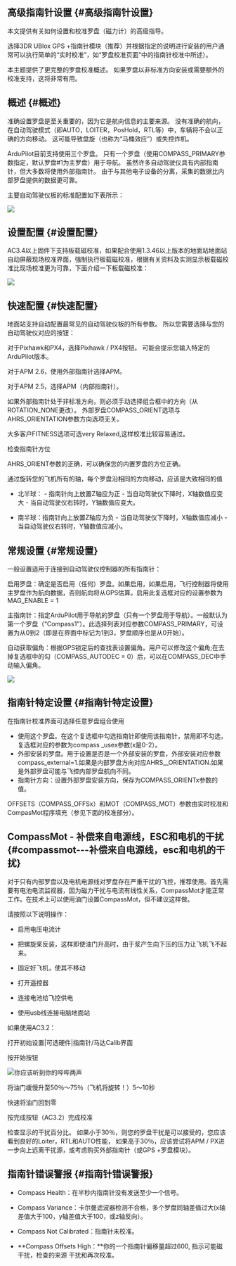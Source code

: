 ## 高级指南针设置 {#高级指南针设置}

本文提供有关如何设置和校准罗盘（磁力计）的高级指导。

选择3DR UBlox GPS +指南针模块（推荐）并根据指定的说明进行安装的用户通常可以执行简单的“实时校准”，如“罗盘校准页面”中的指南针校准中所述）。

本主题提供了更完整的罗盘校准概述。 如果罗盘以非标准方向安装或需要额外的校准支持，这将非常有用。

## 概述 {#概述}

准确设置罗盘是至关重要的，因为它是航向信息的主要来源。 没有准确的航向，在自动驾驶模式（即AUTO，LOITER，PosHold，RTL等）中，车辆将不会以正确的方向移动。 这可能导致盘旋（也称为“马桶效应”）或失控炸机。

ArduPilot目前支持使用三个罗盘。 只有一个罗盘（使用COMPASS\_PRIMARY参数指定，默认罗盘\#1为主罗盘）用于导航。 虽然许多自动驾驶仪具有内部指南针，但大多数将使用外部指南针。 由于与其他电子设备的分离，采集的数据比内部罗盘提供的数据更可靠。

主要自动驾驶仪板的标准配置如下表所示：

![](http://doc.cuav.net/PixHack/assets/luo2.jpg)

## 设置配置 {#设置配置}

AC3.4以上固件下支持板载磁校准，如果配合使用1.3.46以上版本的地面站地面站自动屏蔽现场校准界面，强制执行板载磁校准，根据有关资料及实测显示板载磁校准比现场校准更为可靠，下面介绍一下板载磁校准：

![](http://doc.cuav.net/PixHack/assets/luo3.jpg)

## 快速配置 {#快速配置}

地面站支持自动配置最常见的自动驾驶仪板的所有参数。 所以您需要选择与您的自动驾驶仪对应的按钮：

对于Pixhawk和PX4，选择Pixhawk / PX4按钮。 可能会提示您输入特定的ArduPilot版本。

对于APM 2.6，使用外部指南针选择APM。

对于APM 2.5，选择APM（内部指南针）。

如果外部指南针处于非标准方向，则必须手动选择组合框中的方向（从ROTATION\_NONE更改）。 外部罗盘COMPASS\_ORIENT选项与AHRS\_ORIENTATION参数方向选项无关。

大多客户FITNESS选项可选very Relaxed,这样校准比较容易通过。

检查指南针方位

AHRS\_ORIENT参数的正确，可以确保您的内置罗盘的方位正确。

通过旋转您的飞机所有的轴，每个罗盘沿相同的方向移动，应该是大致相同的值

* 北半球： - 指南针向上放置Z轴应为正 - 当自动驾驶仪下降时，X轴数值应变大 - 当自动驾驶仪右转时，Y轴数值应变大。

* 南半球：指南针向上放置Z轴应为负 - 当自动驾驶仪下降时，X轴数值应减小 - 当自动驾驶仪右转时，Y轴数值应减小。

## 常规设置 {#常规设置}

一般设置适用于连接到自动驾驶仪控制器的所有指南针：

启用罗盘：确定是否启用（任何）罗盘。如果启用，如果启用，飞行控制器将使用主罗盘作为航向数据，否则航向将从GPS估算。启用此复选框对应的设置参数为MAG\_ENABLE = 1

主指南针：指定ArduPilot用于导航的罗盘（只有一个罗盘用于导航）。一般默认为第一个罗盘（“Compass1”）。此选择列表对应参数COMPASS\_PRIMARY，可设置为从0到2（即是在界面中标记为1到3，罗盘顺序也是从0开始）。

自动获取偏角：根据GPS锁定后的查找表设置偏角。用户可以修改这个偏角;在去掉复选框中的勾（COMPASS\_AUTODEC = 0）后，可以在COMPASS\_DEC中手动输入偏角。

![](http://doc.cuav.net/PixHack/assets/luo4.jpg)

## 指南针特定设置 {#指南针特定设置}

在指南针校准界面可选择任意罗盘组合使用

* 使用这个罗盘。在这个复选框中勾选指南针即使用该指南针，禁用即不勾选，复选框对应的参数为compass \_usex参数\(x是0-2）。
* 外部安装的罗盘。用于设置是否是一个外部安装的罗盘，外部安装对应参数compass\_external=1.如果是内部罗盘方向对应AHRS\_\_ORIENTATION.如果是外部罗盘可能与飞控内部罗盘航向不同。
* 指南针方向：设置外部罗盘安装方向，保存为COMPASS\_ORIENTx参数的值。

OFFSETS（COMPASS\_OFFSx）和MOT（COMPASS\_MOT）参数由实时校准和CompasMot程序填充（参见下面的校准部分）。

## CompassMot - 补偿来自电源线，ESC和电机的干扰 {#compassmot---补偿来自电源线，esc和电机的干扰}

对于只有内部罗盘以及电机电源线对罗盘存在严重干扰的飞控，推荐使用。首先需要有电池电流监视器，因为磁力干扰与电流有线性关系，CompassMot才能正常工作。在技​​术上可以使用油门设置CompassMot，但不建议这样做。

请按照以下说明操作：

* 启用电压电流计

* 把螺旋桨反装，这样即使油门升高时，由于浆产生向下压的压力让飞机飞不起来。

* 固定好飞机，使其不移动

* 打开遥控器

* 连接电池给飞控供电

* 使用usb线连接电脑地面站

如果使用AC3.2：

打开初始设置\|可选硬件\|指南针/马达Calib界面

按开始按钮

![](http://doc.cuav.net/PixHack/assets/luo5.jpg)你应该听到你的哔哔两声

将油门缓慢升至50％〜75％（飞机将旋转！）5〜10秒

快速将油门回到零

按完成按钮（AC3.2）完成校准

检查显示的干扰百分比。 如果小于30％，则您的罗盘干扰是可以接受的，您应该看到良好的Loiter，RTL和AUTO性能， 如果高于30％，应该尝试将APM / PX进一步向上远离干扰源，或考虑购买外部指南针（或GPS +罗盘模块）。

## 指南针错误警报 {#指南针错误警报}

* Compass Health：在半秒内指南针没有发送至少一个信号。

* Compass Variance：卡尔曼滤波器检测不合格，多个罗盘同轴差值过大\(x轴差值大于100，y轴差值大于100，或z轴反向）。

* Compass Not Calibrated：指南针未校准。

* **Compass Offsets High：**你的一个指南针偏移量超过600, 指示可能磁干扰，检查的来源 干扰和再次校准。



